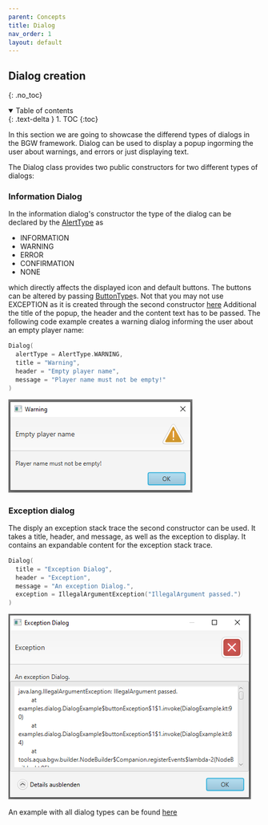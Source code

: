 ```yaml
---
parent: Concepts
title: Dialog
nav_order: 1
layout: default
---
```


## Dialog creation
{: .no_toc}
<details open markdown="block">
  <summary>
    Table of contents
  </summary>
  {: .text-delta }
1. TOC
{:toc}
</details>

In this section we are going to showcase the differend types of dialogs in the BGW framework.
Dialog can be used to display a popup ingorming the user about warnings, and errors or just displaying text.

The Dialog class provides two public constructors for two different types of dialogs:

### Information Dialog
In the information dialog's constructor the type of the dialog can be declared by the [AlertType](https://tudo-aqua.github.io/bgw/kotlin-docs/bgw-core/tools.aqua.bgw.dialog/-alert-type/) as

* INFORMATION
* WARNING
* ERROR
* CONFIRMATION
* NONE

which directly affects the displayed icon and default buttons. The buttons can be altered by passing [ButtonType](https://tudo-aqua.github.io/bgw/kotlin-docs/bgw-core/tools.aqua.bgw.dialog/-button-type/)s.  Not that you may not use EXCEPTION as it is created through the second constructor [here](bgw/dialog/dialog.html#exception%20dialog)
Additional the title of the popup, the header and the content text has to be passed.
The following code example creates a warning dialog informing the user about an empty player name:

````kotlin
Dialog(
  alertType = AlertType.WARNING,
  title = "Warning",
  header = "Empty player name",
  message = "Player name must not be empty!"
)
````
![warning_dialog](warning_dialog.png)

### Exception dialog
The disply an exception stack trace the second constructor can be used. It takes a title, header, and message, as well as the exception to display.
It contains an expandable content for the exception stack trace.

````kotlin
Dialog(
  title = "Exception Dialog",
  header = "Exception",
  message = "An exception Dialog.",
  exception = IllegalArgumentException("IllegalArgument passed.")
)
````
![exception_dialog](exception_dialog.png)

An example with all dialog types can be found [here](https://github.com/tudo-aqua/bgw/blob/documentation/bgw-docs-examples/src/main/kotlin/examples/dialog/DialogExample.kt)
